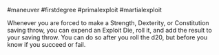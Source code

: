 #maneuver #firstdegree #primalexploit #martialexploit 

Whenever you are forced to make a Strength, Dexterity, or Constitution saving throw, you can expend an Exploit Die, roll it, and add the result to your saving throw. You can do so after you roll the d20, but before you know if you succeed or fail.